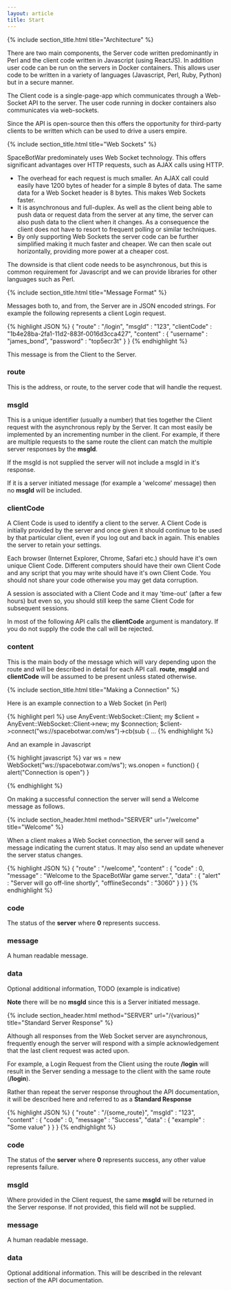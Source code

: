 ```yaml
---
layout: article
title: Start
---
```



{% include section_title.html title="Architecture" %}

There are two main components, the Server code written predominantly in Perl
and the client code written in Javascript (using ReactJS). In addition user
code can be run on the servers in Docker containers. This allows user code
to be written in a variety of languages (Javascript, Perl, Ruby, Python)
but in a secure manner.

The Client code is a single-page-app which communicates through a Web-Socket
API to the server. The user code running in docker containers also
communicates via web-sockets.

Since the API is open-source then this offers the opportunity for third-party
clients to be written which can be used to drive a users empire.


{% include section_title.html title="Web Sockets" %}

SpaceBotWar predominately uses Web Socket technology. This offers significant
advantages over HTTP requests, such as AJAX calls using HTTP.

  * The overhead for each request is much smaller. An AJAX call could easily 
have 1200 bytes of header for a simple 8 bytes of data. The same data for a 
Web Socket header is 8 bytes. This makes Web Sockets faster.
  * It is asynchronous and full-duplex. As well as the client being able to
push data or request data from the server at any time, the server can also push
data to the client when it changes. As a consequence the client does not have
to resort to frequent polling or similar techniques.
  * By only supporting Web Sockets the server code can be further simplified
making it much faster and cheaper. We can then scale out horizontally,
providing more power at a cheaper cost.

The downside is that client code needs to be asynchronous, but this is common
requirement for Javascript and we can provide libraries for other languages 
such as Perl.


{% include section_title.html title="Message Format" %}

Messages both to, and from, the Server are in JSON encoded strings. For
example the following represents a client Login request.

{% highlight JSON %}
{
  "route"       : "/login",
  "msgId"       : "123",
  "clientCode"  : "1b4e28ba-2fa1-11d2-883f-0016d3cca427",
  "content" : {
    "username"      : "james_bond",
    "password"      : "top5ecr3t"
  }
}
{% endhighlight %}

This message is from the Client to the Server.

### route

This is the address, or route, to the server code that will handle the 
request.

### msgId

This is a unique identifier (usually a number) that ties together the Client
request with the asynchronous reply by the Server. It can most easily be
implemented by an incrementing number in the client. For example, if there
are multiple requests to the same route the client can match the multiple
server responses by the **msgId**.

If the msgId is not supplied the server will not include a msgId in it's response.

If it is a server initiated message (for example a 'welcome' message) then
no **msgId** will be included.

### clientCode

A Client Code is used to identify a client to the server. A Client Code is initially 
provided by the server and once given it should continue to be used by that
particular client, even if you log out and back in again. This enables the 
server to retain your settings.

Each browser (Internet Explorer, Chrome, Safari etc.) should have it's own unique
Client Code. Different computers should have their own Client Code and any script
that you may write should have it's own Client Code. You should not share your 
code otherwise you may get data corruption.

A session is associated with a Client Code and it may 'time-out' (after a few 
hours) but even so, you should still keep the same Client Code for subsequent 
sessions.

In most of the following API calls the **clientCode** argument is mandatory.
If you do not supply the code the call will be rejected.

<h3>content</h3>

This is the main body of the message which will vary depending upon the route
and will be described in detail for each API call. **route**, **msgId**
and **clientCode** will be assumed to be present unless stated otherwise.



{% include section_title.html title="Making a Connection" %}

Here is an example connection to a Web Socket (in Perl)

{% highlight perl %}
use AnyEvent::WebSocket::Client;
my $client = AnyEvent::WebSocket::Client->new;
my $connection;
$client->connect("ws://spacebotwar.com/ws")->cb(sub {
   ...
{% endhighlight %}

And an example in Javascript

{% highlight javascript %}
var ws = new WebSocket("ws://spacebotwar.com/ws");
ws.onopen = function() {
  alert("Connection is open")
}

{% endhighlight %}

On making a successful connection the server will send a Welcome message as follows.




{% include section_header.html method="SERVER" url="/welcome" title="Welcome" %}

When a client makes a Web Socket connection, the server will send a message indicating the
current status. It may also send an update whenever the server status changes.

{% highlight JSON %}
{
  "route"       : "/welcome",
  "content" : {
    "code"        : 0,
    "message"     : "Welcome to the SpaceBotWar game server.",
    "data"        : {
      "alert"           : "Server will go off-line shortly",
      "offlineSeconds"  : "3060"
    }
  }
}
{% endhighlight %}

### code

The status of the **server** where **0** represents success.

### message

A human readable message.

### data

Optional additional information, TODO (example is indicative)

**Note** there will be no **msgId** since this is a Server initiated message.



{% include section_header.html method="SERVER" url="/{various}" title="Standard Server Response" %}

Although all responses from the Web Socket server are asynchronous, frequently enough
the server will respond with a simple acknowledgement that the last client request
was acted upon.

For example, a Login Request from the Client using the route **/login** will result in
the Server sending a message to the client with the same route (**/login**).

Rather than repeat the server response throughout the API documentation, it will be
described here and referred to as a **Standard Response**

{% highlight JSON %}
{
  "route"       : "/{some_route}",
  "msgId"       : "123",
  "content"     : {
    "code"          : 0,
    "message"       : "Success",
    "data"          : {
      "example"       : "Some value"
    }
  }
}
{% endhighlight %}

### code

The status of the **server** where **0** represents success, any other value represents failure.

### msgId

Where provided in the Client request, the same **msgId** will be returned in the Server response.
If not provided, this field will not be supplied.

### message

A human readable message.

### data

Optional additional information. This will be described in the relevant section of the API
documentation.


